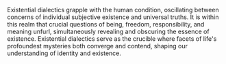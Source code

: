 

Existential dialectics grapple with the human condition, oscillating between concerns of individual subjective existence and universal truths. It is within this realm that crucial questions of being, freedom, responsibility, and meaning unfurl, simultaneously revealing and obscuring the essence of existence. Existential dialectics serve as the crucible where facets of life's profoundest mysteries both converge and contend, shaping our understanding of identity and existence.

